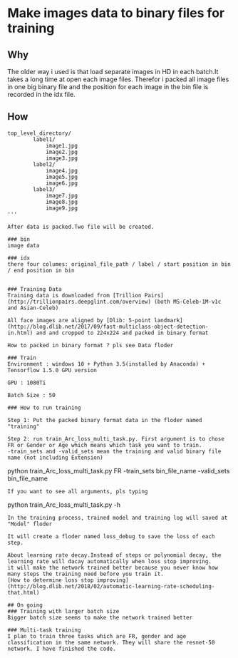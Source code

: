 # Make images data to binary files for training
## Why
The older way i used is that load separate images in HD in each batch.It takes a long time at open each image files. Therefor i packed all image files in one big binary file and the position for each image in the bin file is recorded in the idx file. 
## How
```
top_level_directory/
        label1/            
            image1.jpg
            image2.jpg            
            image3.jpg        
        label2/            
            image4.jpg            
            image5.jpg            
            image6.jpg        
        label3/            
            image7.jpg            
            image8.jpg            
            image9.jpg
'''

After data is packed.Two file will be created.

### bin
image data

### idx
there four columes: original_file_path / label / start position in bin / end position in bin


### Training Data
Training data is downloaded from [Trillion Pairs](http://trillionpairs.deepglint.com/overview) (both MS-Celeb-1M-v1c and Asian-Celeb)

All face images are aligned by [Dlib: 5-point landmark](http://blog.dlib.net/2017/09/fast-multiclass-object-detection-in.html) and and cropped to 224x224 and packed in binary format

How to packed in binary format ? pls see Data floder

### Train
Environment : windows 10 + Python 3.5(installed by Anaconda) + Tensorflow 1.5.0 GPU version

GPU : 1080Ti

Batch Size : 50

### How to run training

Step 1: Put the packed binary format data in the floder named "training"

Step 2: run train_Arc_loss_multi_task.py. First argument is to chose FR or Gender or Age which means which task you want to train.
-train_sets and -valid_sets mean the training and valid binary file name (not including Extension)
```
python train_Arc_loss_multi_task.py FR -train_sets bin_file_name -valid_sets bin_file_name
```
If you want to see all arguments, pls typing
```
python train_Arc_loss_multi_task.py -h
```
In the training process, trained model and training log will saved at "Model" floder

It will create a floder named loss_debug to save the loss of each step.

About learning rate decay.Instead of steps or polynomial decay, the learning rate will dacay automatically when loss stop improving.
it will make the network trained better because you never know how many steps the training need before you train it. 
[How to determine loss stop improving](http://blog.dlib.net/2018/02/automatic-learning-rate-scheduling-that.html)

## On going
### Training with larger batch size
Bigger batch size seems to make the network trained better

### Multi-task training 
I plan to train three tasks which are FR, gender and age classification in the same network. They will share the resnet-50 network. I have finished the code. 
